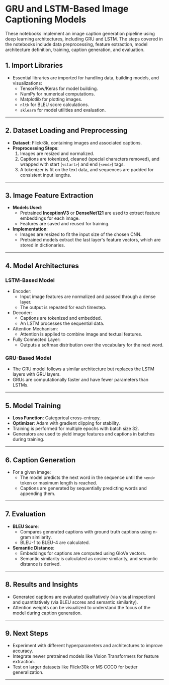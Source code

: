 # GRU and LSTM-Based Image Captioning Models

These notebooks implement an image caption generation pipeline using deep learning architectures, including GRU and LSTM. The steps covered in the notebooks include data preprocessing, feature extraction, model architecture definition, training, caption generation, and evaluation.

## **1. Import Libraries**
- Essential libraries are imported for handling data, building models, and visualizations:
  - TensorFlow/Keras for model building.
  - NumPy for numerical computations.
  - Matplotlib for plotting images.
  - `nltk` for BLEU score calculations.
  - `sklearn` for model utilities and evaluation.

---

## **2. Dataset Loading and Preprocessing**
- **Dataset**: Flickr8k, containing images and associated captions.
- **Preprocessing Steps**:
  1. Images are resized and normalized.
  2. Captions are tokenized, cleaned (special characters removed), and wrapped with start (`<start>`) and end (`<end>`) tags.
  3. A tokenizer is fit on the text data, and sequences are padded for consistent input lengths.

---

## **3. Image Feature Extraction**
- **Models Used**:
  - Pretrained **InceptionV3** or **DenseNet121** are used to extract feature embeddings for each image.
  - Features are saved and reused for training.
- **Implementation**:
  - Images are resized to fit the input size of the chosen CNN.
  - Pretrained models extract the last layer's feature vectors, which are stored in dictionaries.

---

## **4. Model Architectures**

### **LSTM-Based Model**
- Encoder:
  - Input image features are normalized and passed through a dense layer.
  - The output is repeated for each timestep.
- Decoder:
  - Captions are tokenized and embedded.
  - An LSTM processes the sequential data.
- Attention Mechanism:
  - Attention is applied to combine image and textual features.
- Fully Connected Layer:
  - Outputs a softmax distribution over the vocabulary for the next word.

### **GRU-Based Model**
- The GRU model follows a similar architecture but replaces the LSTM layers with GRU layers.
- GRUs are computationally faster and have fewer parameters than LSTMs.

---

## **5. Model Training**
- **Loss Function**: Categorical cross-entropy.
- **Optimizer**: Adam with gradient clipping for stability.
- Training is performed for multiple epochs with batch size 32.
- Generators are used to yield image features and captions in batches during training.

---

## **6. Caption Generation**
- For a given image:
  - The model predicts the next word in the sequence until the `<end>` token or maximum length is reached.
  - Captions are generated by sequentially predicting words and appending them.

---

## **7. Evaluation**
- **BLEU Score**:
  - Compares generated captions with ground truth captions using n-gram similarity.
  - BLEU-1 to BLEU-4 are calculated.
- **Semantic Distance**:
  - Embeddings for captions are computed using GloVe vectors.
  - Semantic similarity is calculated as cosine similarity, and semantic distance is derived.

---

## **8. Results and Insights**
- Generated captions are evaluated qualitatively (via visual inspection) and quantitatively (via BLEU scores and semantic similarity).
- Attention weights can be visualized to understand the focus of the model during caption generation.

---

## **9. Next Steps**
- Experiment with different hyperparameters and architectures to improve accuracy.
- Integrate newer pretrained models like Vision Transformers for feature extraction.
- Test on larger datasets like Flickr30k or MS COCO for better generalization.

---
